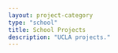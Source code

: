 ```yaml
---
layout: project-category
type: "school"
title: School Projects
description: "UCLA projects."
---
```


